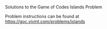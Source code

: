 Solutions to the Game of Codes Islands Problem

Problem instructions can be found at https://goc.vivint.com/problems/islands